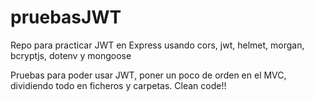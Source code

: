# pruebasJWT
Repo para practicar JWT en Express usando cors, jwt, helmet, morgan, bcryptjs, dotenv y mongoose


Pruebas para poder usar JWT, poner un poco de orden en el MVC, dividiendo todo en ficheros y carpetas. Clean code!!
